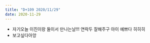 ```yaml
---
title: "D+109 2020/11/29"
date: 2020-11-29
---
```

- 자기오늘 이진이랑 둘이서 만나는날!!! 연락두 잘해주구 아이 예쁘다 히히히
- 보고싶다아앙
